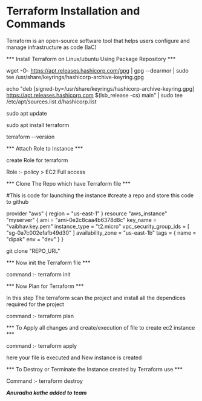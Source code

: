 # Terraform Installation and Commands

Terraform is an open-source software tool that helps users configure and manage infrastructure as code (IaC)

*** Install Terraform on Linux/ubuntu Using Package Repository ***

wget -O- https://apt.releases.hashicorp.com/gpg | gpg --dearmor | sudo tee /usr/share/keyrings/hashicorp-archive-keyring.gpg

echo "deb [signed-by=/usr/share/keyrings/hashicorp-archive-keyring.gpg] https://apt.releases.hashicorp.com $(lsb_release -cs) main" | sudo tee /etc/apt/sources.list.d/hashicorp.list

sudo apt update

sudo apt install terraform

terraform --version

*** Attach Role to Instance ***

create Role for terraform

Role :- policy > EC2 Full access

*** Clone The Repo which have Terraform file ***

#This is code for launching the instance 
#create a repo and store this code to github

provider "aws" {
  region = "us-east-1"
}
resource "aws_instance" "myserver" {
    ami = "ami-0e2c8caa4b6378d8c"
    key_name = "vaibhav.key.pem" 
    instance_type = "t2.micro"
    vpc_security_group_ids = [ "sg-0a7c002efafb49d30" ]
    availability_zone = "us-east-1b"
    tags = {
      name = "dipak"
      env = "dev"
    }
}

git clone "REPO_URL"

*** Now init the Terraform file ***

command :- terraform init

*** Now Plan for Terraform ***

In this step The terraform scan the project and install all the dependices required for the project

command :- terraform plan

*** To Apply all changes and create/execution of file to create ec2 instance ***

command :- terraform apply

here your file is executed and New instance is created 

*** To Destroy or Terminate the Instance created by Terraform use ***

Command :- terraform destroy



***Anuradha kathe added to team***


